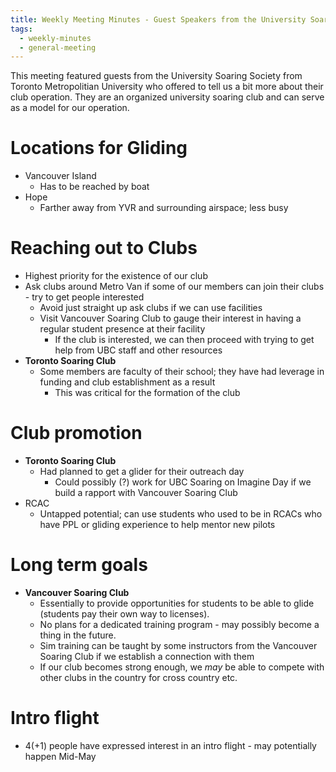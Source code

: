 ```yaml
---
title: Weekly Meeting Minutes - Guest Speakers from the University Soaring Society
tags:
  - weekly-minutes
  - general-meeting
---
```

This meeting featured guests from the University Soaring Society from Toronto Metropolitian University who offered to tell us a bit more about their club operation. They are an organized university soaring club and can serve as a model for our operation.

# Locations for Gliding

- Vancouver Island
  - Has to be reached by boat
- Hope
  - Farther away from YVR and surrounding airspace; less busy

# Reaching out to Clubs

- Highest priority for the existence of our club
- Ask clubs around Metro Van if some of our members can join their clubs - try to get people interested
  - Avoid just straight up ask clubs if we can use facilities
  - Visit Vancouver Soaring Club to gauge their interest in having a regular student presence at their facility
    - If the club is interested, we can then proceed with trying to get help from UBC staff and other resources
- **Toronto Soaring Club**
  - Some members are faculty of their school; they have had leverage in funding and club establishment as a result
    - This was critical for the formation of the club

# Club promotion

- **Toronto Soaring Club**
  - Had planned to get a glider for their outreach day
    - Could possibly (?) work for UBC Soaring on Imagine Day if we build a rapport with Vancouver Soaring Club
- RCAC
  - Untapped potential; can use students who used to be in RCACs who have PPL or gliding experience to help mentor new pilots

# Long term goals

- **Vancouver Soaring Club**
  - Essentially to provide opportunities for students to be able to glide (students pay their own way to licenses).
  - No plans for a dedicated training program - may possibly become a thing in the future.
  - Sim training can be taught by some instructors from the Vancouver Soaring Club if we establish a connection with them
  - If our club becomes strong enough, we _may_ be able to compete with other clubs in the country for cross country etc.

# Intro flight

- 4(+1) people have expressed interest in an intro flight - may potentially happen Mid-May
